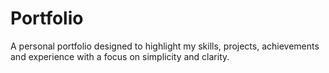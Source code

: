 # Portfolio
A personal portfolio designed to highlight my skills, projects, achievements and experience with a focus on simplicity and clarity.
